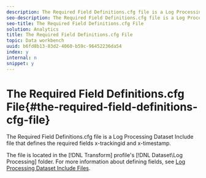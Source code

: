 ```yaml
---
description: The Required Field Definitions.cfg file is a Log Processing Dataset Include file that defines the required fields x-trackingid and x-timestamp.
seo-description: The Required Field Definitions.cfg file is a Log Processing Dataset Include file that defines the required fields x-trackingid and x-timestamp.
seo-title: The Required Field Definitions.cfg File
solution: Analytics
title: The Required Field Definitions.cfg File
topic: Data workbench
uuid: b6fd8b13-83d2-4060-b59c-96452236da54
index: y
internal: n
snippet: y
---
```


# The Required Field Definitions.cfg File{#the-required-field-definitions-cfg-file}

The Required Field Definitions.cfg file is a Log Processing Dataset Include file that defines the required fields x-trackingid and x-timestamp.

 The file is located in the [!DNL Transform] profile's [!DNL Dataset\Log Processing] folder. For more information about defining fields, see [Log Processing Dataset Include Files](../../../../home/c-dataset-const-proc/c-dataset-inc-files/c-types-dataset-inc-files/c-log-proc-dataset-inc-files/c-log-proc-dataset-inc-files.md#concept-999475a22519432e98844622ca95b6ab). 
